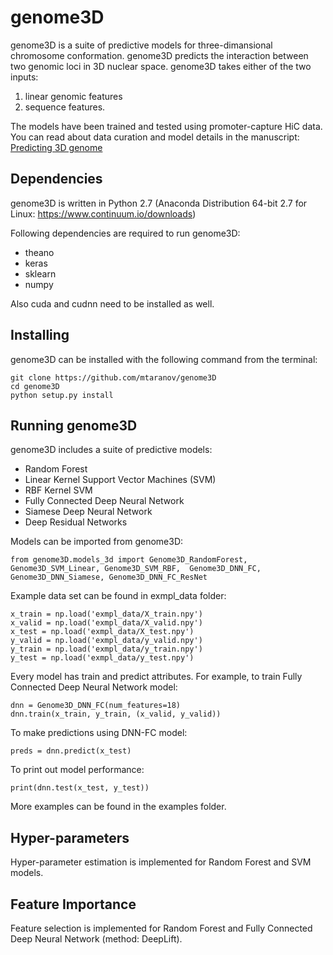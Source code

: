 # genome3D

genome3D is a suite of predictive models for three-dimansional chromosome conformation. genome3D predicts the interaction between two genomic loci in 3D nuclear space. genome3D takes either of the two inputs:
1) linear genomic features
2) sequence features.

The models have been trained and tested using promoter-capture HiC data.
You can read about data curation and model details in the manuscript:
[Predicting 3D genome](http://www.dropwizard.io/1.0.2/docs/)

## Dependencies

genome3D is written in Python 2.7 (Anaconda Distribution 64-bit 2.7 for Linux: https://www.continuum.io/downloads)

Following dependencies are required to run genome3D:
- theano
- keras
- sklearn
- numpy

Also cuda and cudnn need to be installed as well.

## Installing

genome3D can be installed with the following command from the terminal:

```
git clone https://github.com/mtaranov/genome3D
cd genome3D
python setup.py install
```
## Running genome3D

genome3D includes a suite of predictive models:
- Random Forest
- Linear Kernel Support Vector Machines (SVM)
- RBF Kernel SVM
- Fully Connected Deep Neural Network
- Siamese Deep Neural Network
- Deep Residual Networks

Models can be imported from genome3D:

```
from genome3D.models_3d import Genome3D_RandomForest, Genome3D_SVM_Linear, Genome3D_SVM_RBF,  Genome3D_DNN_FC, Genome3D_DNN_Siamese, Genome3D_DNN_FC_ResNet
```

Example data set can be found in exmpl_data folder:

```
x_train = np.load('exmpl_data/X_train.npy')
x_valid = np.load('exmpl_data/X_valid.npy')
x_test = np.load('exmpl_data/X_test.npy')
y_valid = np.load('exmpl_data/y_valid.npy')
y_train = np.load('exmpl_data/y_train.npy')
y_test = np.load('exmpl_data/y_test.npy')
```
Every model has train and predict  attributes. For example, to train Fully Connected Deep Neural Network model:
```
dnn = Genome3D_DNN_FC(num_features=18)
dnn.train(x_train, y_train, (x_valid, y_valid))
```
To make predictions using DNN-FC model:
```
preds = dnn.predict(x_test)
```
To print out model performance:
```
print(dnn.test(x_test, y_test))
```

More examples can be found in the examples folder.

## Hyper-parameters

Hyper-parameter estimation is implemented for Random Forest and SVM models.

## Feature Importance

Feature selection is implemented for Random Forest and Fully Connected Deep Neural Network (method: DeepLift).

